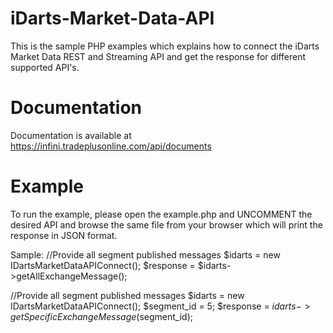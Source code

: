 # iDarts-Market-Data-API
This is the sample PHP examples which explains how to connect the iDarts Market Data REST and Streaming API and get the response for different supported API's.

# Documentation
Documentation is available at https://infini.tradeplusonline.com/api/documents

# Example
To run the example, please open the example.php and UNCOMMENT the desired API and browse the same file from your browser which will print the response in JSON format.

Sample:
//Provide all segment published messages
$idarts = new IDartsMarketDataAPIConnect();
$response = $idarts->getAllExchangeMessage();

//Provide all segment published messages
$idarts = new IDartsMarketDataAPIConnect();
$segment_id = 5;
$response = $idarts->getSpecificExchangeMessage($segment_id);
